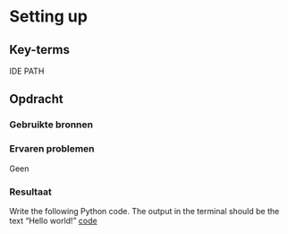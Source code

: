 # Setting up

## Key-terms
IDE
PATH

## Opdracht
### Gebruikte bronnen

### Ervaren problemen
Geen

### Resultaat

Write the following Python code. The output in the terminal should be the text “Hello world!”
[code](/code/01_helloworld.py)
